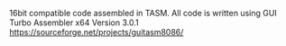16bit compatible code assembled in TASM.
All code is written using GUI Turbo Assembler x64 Version 3.0.1
https://sourceforge.net/projects/guitasm8086/
